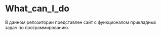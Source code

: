 # What_can_I_do
В данном репозитории представлен сайт с функционалом прикладных задач по программированию.  

